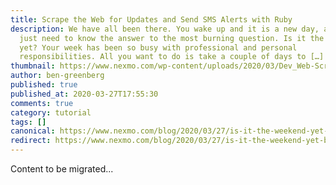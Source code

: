 ```yaml
---
title: Scrape the Web for Updates and Send SMS Alerts with Ruby
description: We have all been there. You wake up and it is a new day, and you
  just need to know the answer to the most burning question. Is it the weekend
  yet? Your week has been so busy with professional and personal
  responsibilities. All you want to do is take a couple of days to […]
thumbnail: https://www.nexmo.com/wp-content/uploads/2020/03/Dev_Web-Scraping-App_1200x600.png
author: ben-greenberg
published: true
published_at: 2020-03-27T17:55:30
comments: true
category: tutorial
tags: []
canonical: https://www.nexmo.com/blog/2020/03/27/is-it-the-weekend-yet-build-a-web-scraping-app-with-sms-to-find-out-dr
redirect: https://www.nexmo.com/blog/2020/03/27/is-it-the-weekend-yet-build-a-web-scraping-app-with-sms-to-find-out-dr
---
```

Content to be migrated...
